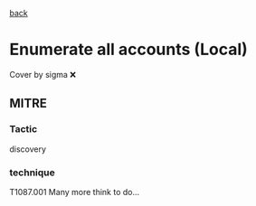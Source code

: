 [back](../index.md)
# Enumerate all accounts (Local)
Cover by sigma :x: 
## MITRE
### Tactic
discovery
### technique
T1087.001
Many more think to do...
